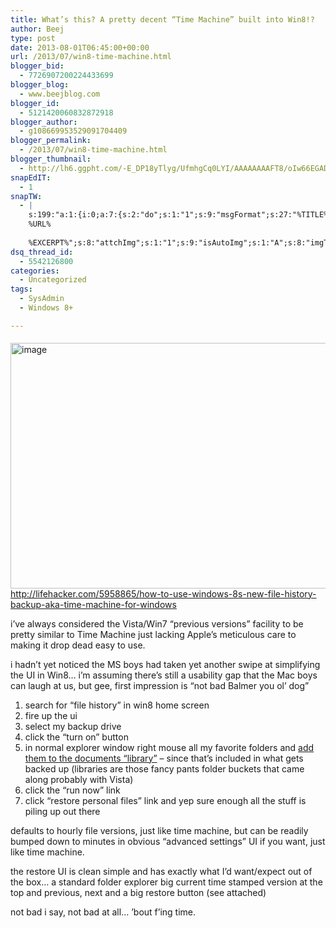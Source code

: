 ```yaml
---
title: What’s this? A pretty decent “Time Machine” built into Win8!?
author: Beej
type: post
date: 2013-08-01T06:45:00+00:00
url: /2013/07/win8-time-machine.html
blogger_bid:
  - 7726907200224433699
blogger_blog:
  - www.beejblog.com
blogger_id:
  - 5121420060832872918
blogger_author:
  - g108669953529091704409
blogger_permalink:
  - /2013/07/win8-time-machine.html
blogger_thumbnail:
  - http://lh6.ggpht.com/-E_DP18yTlyg/UfmhgCq0LYI/AAAAAAAAFT8/oIw66EGADnM/image_thumb%25255B3%25255D.png?imgmax=800
snapEdIT:
  - 1
snapTW:
  - |
    s:199:"a:1:{i:0;a:7:{s:2:"do";s:1:"1";s:9:"msgFormat";s:27:"%TITLE%
    %URL%
    
    %EXCERPT%";s:8:"attchImg";s:1:"1";s:9:"isAutoImg";s:1:"A";s:8:"imgToUse";s:0:"";s:9:"isAutoURL";s:1:"A";s:8:"urlToUse";s:0:"";}}";
dsq_thread_id:
  - 5542126800
categories:
  - Uncategorized
tags:
  - SysAdmin
  - Windows 8+

---
```

[<img align="right" alt="image" border="0" src="http://lh6.ggpht.com/-E_DP18yTlyg/UfmhgCq0LYI/AAAAAAAAFT8/oIw66EGADnM/image_thumb%25255B3%25255D.png?imgmax=800" height="393" style="background-image: none; border-bottom: 0px; border-left: 0px; border-right: 0px; border-top: 0px; display: inline; float: right; margin: 5px 0px 0px 10px; padding-left: 0px; padding-right: 0px; padding-top: 0px;" title="image" width="646" />][1] 
  
<http://lifehacker.com/5958865/how-to-use-windows-8s-new-file-history-backup-aka-time-machine-for-windows> 
  
i&#8217;ve always considered the Vista/Win7 &#8220;previous versions&#8221; facility to be pretty similar to Time Machine just lacking Apple&#8217;s meticulous care to making it drop dead easy to use. 
  
i hadn&#8217;t yet noticed the MS boys had taken yet another swipe at simplifying the UI in Win8&#8230; i&#8217;m assuming there&#8217;s still a usability gap that the Mac boys can laugh at us, but gee, first impression is &#8220;not bad Balmer you ol’ dog”

  1. search for &#8220;file history&#8221; in win8 home screen 
  2. fire up the ui 
  3. select my backup drive 
  4. click the &#8220;turn on&#8221; button 
  5. in normal explorer window right mouse all my favorite folders and <a href="http://marcoditullio.wordpress.com/2012/10/29/windows-8-file-history-add-custom-folders/" target="_blank">add them to the documents &#8220;library&#8221;</a> &#8211; since that&#8217;s included in what gets backed up (libraries are those fancy pants folder buckets that came along probably with Vista) 
  6. click the &#8220;run now&#8221; link 
  7. click &#8220;restore personal files&#8221; link and yep sure enough all the stuff is piling up out there

defaults to hourly file versions, just like time machine, but can be readily bumped down to minutes in obvious &#8220;advanced settings&#8221; UI if you want, just like time machine. 
  
the restore UI is clean simple and has exactly what I&#8217;d want/expect out of the box&#8230; a standard folder explorer big current time stamped version at the top and previous, next and a big restore button (see attached) 
  
not bad i say, not bad at all&#8230; &#8217;bout f&#8217;ing time.

 [1]: http://lh3.ggpht.com/-Xh2JUo3h_YI/UfmhfMF5ItI/AAAAAAAAFT0/u_K5cJ6GDOs/s1600-h/image%25255B5%25255D.png